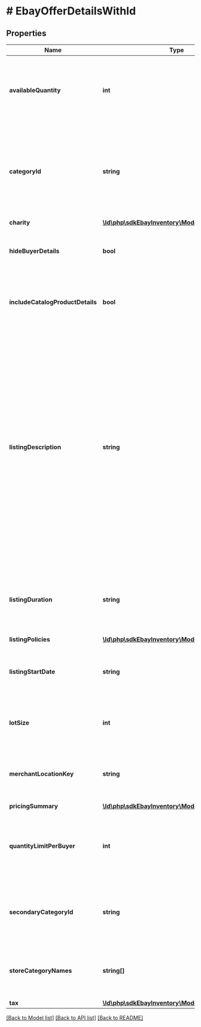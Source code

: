 # # EbayOfferDetailsWithId

## Properties

Name | Type | Description | Notes
------------ | ------------- | ------------- | -------------
**availableQuantity** | **int** | This integer value sets the quantity of the inventory item that will be available through the offer. Quantity must be set to &lt;code&gt;1&lt;/code&gt; or more in order for the inventory item to be purchasable. This value should not be more than the quantity that is specified for the inventory item record. For auction listings, this value must be &lt;code&gt;1&lt;/code&gt;. &lt;br/&gt;&lt;br/&gt;If this field exists for the current unpublished or published offer, it should be provided again in the &lt;strong&gt;updateOffer&lt;/strong&gt; call, even if the value is not changing. If this particular field is omitted in an &lt;strong&gt;updateOffer&lt;/strong&gt; call, the general available quantity set for the inventory item record may be used instead, and this may not be accurate if the inventory item is being sold across multiple marketplaces. | [optional]
**categoryId** | **string** | The unique identifier of the eBay category that the inventory item is/will be listed under. This field is not immediately required for an unpublished offer, but will be required before publishing the offer. Sellers can use the &lt;a href&#x3D;\&quot;https://developer.ebay.com/api-docs/commerce/taxonomy/resources/category_tree/methods/getCategorySuggestions\&quot; target&#x3D;\&quot;_blank\&quot;&gt;getCategorySuggestions&lt;/a&gt; method of the Taxonomy API to retrieve suggested category ID values. The seller passes in a query string like \&quot;&lt;em&gt;iPhone 6&lt;/em&gt;\&quot;, and category ID values for suggested categories are returned in the response.&lt;br/&gt;&lt;br/&gt;If this field exists for the current unpublished offer, it should be provided again in the &lt;strong&gt;updateOffer&lt;/strong&gt; call, even if the eBay category is not changing. For a published offer (aka active eBay listing), this field must be provided or an error may occur. The eBay category of an active eBay listing cannot be changed once the listing has one or more sales, or if the listing is scheduled to end in less than 12 hours. | [optional]
**charity** | [**\ld\php\sdkEbayInventory\Model\Charity**](Charity.md) |  | [optional]
**hideBuyerDetails** | **bool** | This field is included and set to &lt;code&gt;true&lt;/code&gt; if the seller wishes to update a published or unpublished offer with the private listing feature. Alternatively, the seller could also remove the private listing feature (if already set for a published or unpublished offer) by including this field and setting it to &lt;code&gt;false&lt;/code&gt;. &lt;br&gt;&lt;br&gt; Sellers may want to use this option when they believe that a listing&#39;s potential bidders/buyers would not want their obfuscated user IDs (and feedback scores) exposed to other users. | [optional]
**includeCatalogProductDetails** | **bool** | This field indicates whether or not eBay product catalog details are applied to a listing. A value of &lt;code&gt;true&lt;/code&gt; indicates the listing corresponds to the eBay product associated with the provided product identifier. The product identifier is provided in &lt;strong&gt;createOrReplaceInventoryItem&lt;/strong&gt;.&lt;p&gt;&lt;span class&#x3D;\&quot;tablenote\&quot;&gt;&lt;strong&gt;Note:&lt;/strong&gt; Though the &lt;strong&gt;includeCatalogProductDetails&lt;/strong&gt; parameter is not required to be submitted in the request, the parameter defaults to &#39;true&#39; if omitted.&lt;/span&gt;&lt;/p&gt; | [optional]
**listingDescription** | **string** | The text in this field is (published offers), or will become (unpublished offers) the description of the eBay listing. This field is not immediately required for an unpublished offer, but will be required before publishing the offer. Note that if the &lt;strong&gt;listingDescription&lt;/strong&gt; field was omitted in the &lt;strong&gt;createOffer&lt;/strong&gt; call for the offer, the offer entity should have picked up the text provided in the &lt;strong&gt;product.description&lt;/strong&gt; field of the inventory item record, or if the inventory item is part of a group, the offer entity should have picked up the text provided in the &lt;strong&gt;description&lt;/strong&gt; field of the inventory item group record.&lt;br/&gt;&lt;br/&gt;HTML tags and markup can be used in listing descriptions, but each character counts toward the max length limit.&lt;br/&gt;&lt;br/&gt;&lt;span class&#x3D;\&quot;tablenote\&quot;&gt; &lt;strong&gt;Note:&lt;/strong&gt; To ensure that their short listing description is optimized when viewed on mobile devices, sellers should strongly consider using eBay&#39;s &lt;a href&#x3D;\&quot;https://pages.ebay.com/sell/itemdescription/customizeyoursummary.html\&quot; target&#x3D;\&quot;_blank\&quot;&gt;View Item description summary feature&lt;/a&gt; when listing their items. Keep in mind that the &#39;short&#39; listing description is what prospective buyers first see when they view the listing on a mobile device. The &#39;full&#39; listing description is also available to mobile users when they click on the short listing description, but the full description is not automatically optimized for viewing in mobile devices, and many users won&#39;t even drill down to the full description.&lt;br&gt;&lt;br&gt; Using HTML div and span tag attributes, this feature allows sellers to customize and fully control the short listing description that is displayed to prospective buyers when viewing the listing on a mobile device. The short listing description on mobile devices is limited to 800 characters, and whenever the full listing description (provided in this field, in UI, or seller tool) exceeds this limit, eBay uses a special algorithm to derive the best possible short listing description within the 800-character limit. However, due to some short listing description content being removed, it is definitely not ideal for the seller, and could lead to a bad buyer experience and possibly to a Significantly not as described (SNAD) case, since the buyer may not get complete details on the item when viewing the short listing description. See the eBay help page for more details on using the HTML div and span tags.&lt;/span&gt;&lt;br/&gt;&lt;br/&gt;If this field exists for the current unpublished offer, it should be provided again in the &lt;strong&gt;updateOffer&lt;/strong&gt; call, even if the text is not changing. For a published offer (aka active eBay listing), this field must be provided or an error may occur.&lt;br&gt;&lt;br&gt;&lt;strong&gt;Max length&lt;/strong&gt;: 500000 (which includes HTML markup/tags) | [optional]
**listingDuration** | **string** | This field indicates the number of days that the listing will be active. For fixed-price listings, this value must be set to &lt;code&gt;GTC&lt;/code&gt;, but auction listings support different listing durations.&lt;br /&gt;&lt;br /&gt; The GTC (Good &#39;Til Cancelled) listings are automatically renewed each calendar month until the seller decides to end the listing.&lt;br /&gt;&lt;br /&gt;&lt;span class&#x3D;\&quot;tablenote\&quot;&gt; &lt;strong&gt;Note:&lt;/strong&gt; If the listing duration expires for an auction offer without a winning bidder, the listing then becomes available as a fixed-price offer and listing duration will be &lt;code&gt;GTC&lt;/code&gt;.&lt;/span&gt; For implementation help, refer to &lt;a href&#x3D;&#39;https://developer.ebay.com/api-docs/sell/inventory/types/slr:ListingDurationEnum&#39;&gt;eBay API documentation&lt;/a&gt; | [optional]
**listingPolicies** | [**\ld\php\sdkEbayInventory\Model\ListingPolicies**](ListingPolicies.md) |  | [optional]
**listingStartDate** | **string** | This field can be used with an unpublished offer if the seller wants to specify a time in the future that the listing will become active on eBay. The timestamp supplied in this field should be in UTC format, and it should be far enough in the future so that the seller will have enough time to publish the listing with the &lt;strong&gt;publishOffer&lt;/strong&gt; method.&lt;br&gt;&lt;br&gt; This field is optional, and it doesn&#39;t apply to offers where the corresponding listing is already active. If this field is not provided, the listing starts immediately after a successful &lt;strong&gt;publishOffer&lt;/strong&gt; method. | [optional]
**lotSize** | **int** | This field is only applicable if the listing is a lot listing. A lot listing is a listing that has multiple quantity of the same item, such as four identical tires being sold as a single offer, or it can be a mixed lot of similar items, such as used clothing items or an assortment of baseball cards. Whether the lot listing involved identical items or a mixed lot, the integer value passed into this field is the total number of items in the lot. Lots can be used for auction and fixed-price listings. | [optional]
**merchantLocationKey** | **string** | The unique identifier of a merchant&#39;s inventory location (where the inventory item in the offer is located). A &lt;strong&gt;merchantLocationKey&lt;/strong&gt; value is established when the merchant creates an inventory location using the &lt;strong&gt;createInventoryLocation&lt;/strong&gt; call. To get more information about inventory locations, the &lt;strong&gt;getInventoryLocation&lt;/strong&gt; call can be used.&lt;br/&gt;&lt;br/&gt;This field is not initially required upon first creating an offer, but will become required before an offer can be published.&lt;br/&gt;&lt;br/&gt;&lt;b&gt;Max length&lt;/b&gt;: 36 | [optional]
**pricingSummary** | [**\ld\php\sdkEbayInventory\Model\PricingSummary**](PricingSummary.md) |  | [optional]
**quantityLimitPerBuyer** | **int** | This field is only applicable and set if the seller wishes to set a restriction on the purchase quantity per seller. If this field is set by the seller for the offer, then each distinct buyer may purchase up to, but not exceeding the quantity specified for this field. So, if this field&#39;s value is &lt;code&gt;5&lt;/code&gt;, each buyer may purchase between one to five of these products, and the purchases can occur in one multiple-quantity purchase, or over multiple transactions. If a buyer attempts to purchase one or more of these products, and the cumulative quantity will take the buyer beyond the quantity limit, that buyer will be blocked from that purchase.&lt;br&gt;&lt;br&gt;If this field currently exists for an unpublished or published offer, it should be provided again in an &lt;strong&gt;updateOffer&lt;/strong&gt; call, even if the value is not changing.&lt;br/&gt; | [optional]
**secondaryCategoryId** | **string** | The unique identifier for a secondary category. This field is applicable if the seller decides to list the item under two categories. Sellers can use the &lt;a href&#x3D;\&quot;/api-docs/commerce/taxonomy/resources/category_tree/methods/getCategorySuggestions\&quot; target&#x3D;\&quot;_blank\&quot;&gt;getCategorySuggestions&lt;/a&gt; method of the Taxonomy API to retrieve suggested category ID values. A fee may be charged when adding a secondary category to a listing. &lt;br/&gt;&lt;br/&gt;&lt;span class&#x3D;\&quot;tablenote\&quot;&gt;&lt;strong&gt;Note:&lt;/strong&gt; You cannot list &lt;strong&gt;US eBay Motors&lt;/strong&gt; vehicles in two categories. However, you can list &lt;strong&gt;Parts &amp; Accessories&lt;/strong&gt; in two categories.&lt;/span&gt; | [optional]
**storeCategoryNames** | **string[]** | This container is used if the seller would like to place the inventory item into one or two store categories that the seller has set up for their eBay store. The string value(s) passed in to this container will be the full path(s) to the store categories, as shown below:&lt;br&gt; &lt;pre&gt;&lt;code&gt;\&quot;storeCategoryNames\&quot;: [&lt;br/&gt; \&quot;/Fashion/Men/Shirts\&quot;, &lt;br/&gt; \&quot;/Fashion/Men/Accessories\&quot; ], &lt;/pre&gt;&lt;/code&gt;If this field currently exists for an unpublished or published offer, it should be provided again in an &lt;strong&gt;updateOffer&lt;/strong&gt; call, even if the eBay categories are not changing. | [optional]
**tax** | [**\ld\php\sdkEbayInventory\Model\Tax**](Tax.md) |  | [optional]

[[Back to Model list]](../../README.md#models) [[Back to API list]](../../README.md#endpoints) [[Back to README]](../../README.md)
